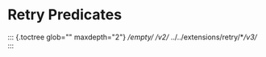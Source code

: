 Retry Predicates
================

::: {.toctree glob="" maxdepth="2"}
*/empty/* */v2/* ../../extensions/retry/\**/v3/*
:::
